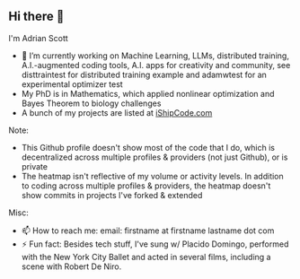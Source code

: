 ## Hi there 👋

I'm Adrian Scott

- 🔭 I’m currently working on Machine Learning, LLMs, distributed training, A.I.-augmented coding tools, A.I. apps for creativity and community, see disttraintest for distributed training example and adamwtest for an experimental optimizer test
- My PhD is in Mathematics, which applied nonlinear optimization and Bayes Theorem to biology challenges
- A bunch of my projects are listed at [iShipCode.com](iShipCode.com)

Note:
- This Github profile doesn't show most of the code that I do, which is decentralized across multiple profiles & providers (not just Github), or is private
- The heatmap isn't reflective of my volume or activity levels. In addition to coding across multiple profiles & providers, the heatmap doesn't show commits in projects I've forked & extended

Misc:
- 📫 How to reach me: email: firstname at firstname lastname dot com
- ⚡ Fun fact: Besides tech stuff, I've sung w/ Placido Domingo, performed with the New York City Ballet and acted in several films, including a scene with Robert De Niro.


